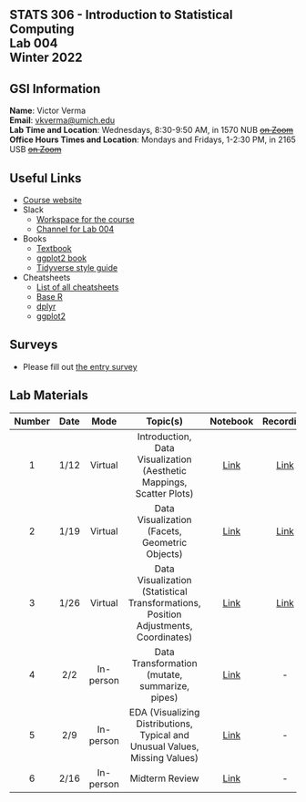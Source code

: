 ## STATS 306 - Introduction to Statistical Computing <br/> Lab 004 <br/> Winter 2022

## GSI Information

**Name**: Victor Verma  
**Email**: [vkverma@umich.edu](mailto:vkverma@umich.edu)  
**Lab Time and Location**: Wednesdays, 8:30-9:50 AM, in 1570 NUB ~~[on Zoom](https://umich.zoom.us/j/2885058951)~~   
**Office Hours Times and Location**: Mondays and Fridays, 1-2:30 PM, in 2165 USB ~~[on Zoom](https://umich.zoom.us/j/2885058951)~~

## Useful Links

- [Course website](https://ambujtewari.github.io/stats306-winter2022/)
- Slack
  - [Workspace for the course](https://um-wn22-stats306.slack.com/)
  - [Channel for Lab 004](https://um-wn22-stats306.slack.com/archives/C02TSSMH63D)
- Books
  - [Textbook](https://r4ds.had.co.nz)
  - [ggplot2 book](https://ggplot2-book.org)
  - [Tidyverse style guide](https://style.tidyverse.org/index.html)
- Cheatsheets
  - [List of all cheatsheets](https://www.rstudio.com/resources/cheatsheets/)
  - [Base R](https://github.com/rstudio/cheatsheets/blob/main/base-r.pdf)
  - [dplyr](https://github.com/rstudio/cheatsheets/blob/main/data-transformation.pdf)
  - [ggplot2](https://github.com/rstudio/cheatsheets/blob/main/data-visualization-2.1.pdf)

## Surveys

- Please fill out [the entry survey](https://docs.google.com/forms/d/e/1FAIpQLSda4btRsEvX7DyAfGwfnp58xoH9t87vrhkpX2FBl1HqTPlLxA/viewform?usp=pp_url)

## Lab Materials

| Number | Date | Mode | Topic(s) | Notebook | Recording | Solutions |
| :---: | :---: | :---: | :---: | :---: | :---: | :---: |
| 1 | 1/12 | Virtual | Introduction, Data Visualization (Aesthetic Mappings, Scatter Plots) | [Link](https://colab.research.google.com/drive/1Ci-xknZ15g4h3bKJZCO1fbDob79CGwmr?usp=sharing) | [Link](https://drive.google.com/file/d/17dfpmR5F_dVHjJItDgS9uqMNdsQNlCEC/view?usp=sharing) | - |
| 2 | 1/19 | Virtual | Data Visualization (Facets, Geometric Objects) | [Link](https://colab.research.google.com/drive/1bvARveRWmSRjUpIaPNVYrDrRv7o7v62j?usp=sharing) | [Link](https://umich.zoom.us/rec/share/d7cxBBzW0J9-B4xNUgsShP9R2qKepARrUG6QHhsllgqmy9QRrw5HljMnrgz17pKh.0yX4NCteFbI4Nmjz) | [Link](https://colab.research.google.com/drive/1d63YeM-XsLS4lk0JWLsfsecpJMJyV8aj?usp=sharing) |
| 3 | 1/26 | Virtual | Data Visualization (Statistical Transformations, Position Adjustments, Coordinates) | [Link](https://colab.research.google.com/drive/1apvOe1z4BbLSOD7E2zUGt-9RzK_oHXIc?usp=sharing) | [Link](https://umich.zoom.us/rec/share/ZqpFq-VkcbRSBhW7Qj11Sxq4k0K3pDP6fJf04tyJy_jYQeIfc6Tuzo8aheiu9Vg.74obwpw0OkmlwLeO?startTime=1643203941000) | - |
| 4 | 2/2 | In-person | Data Transformation (mutate, summarize, pipes) | [Link](https://colab.research.google.com/drive/1YlAS4jBFlSkyI5OWoA2gWlE0u5N7sG3G?usp=sharing) | - | [Link](https://colab.research.google.com/drive/1gjNpXevYKKDVaz2b20pe3bCDwep4Lafv?usp=sharing) |
| 5 | 2/9 | In-person | EDA (Visualizing Distributions, Typical and Unusual Values, Missing Values) | [Link](https://colab.research.google.com/drive/1jZORrF4ocMl0SiuP0sBNE0Cjj849NQEO?usp=sharing) | - | [Link](https://colab.research.google.com/drive/1Q3QP7JfxB4pkN6mG1ZUyQkeNueTsJay-?usp=sharing) |
| 6 | 2/16 | In-person | Midterm Review | [Link](https://colab.research.google.com/drive/1FHwj6_CQ7U9OKii1ECqrVOR37ImFuUyP?usp=sharing) | - | [Link](https://colab.research.google.com/drive/1NLgVEc_zqxvVe8Dd-JL7n9vBvZGFdwJz?usp=sharing) |
